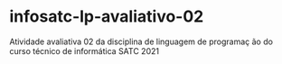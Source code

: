 # infosatc-lp-avaliativo-02
Atividade avaliativa 02 da disciplina de linguagem de  programaç ão do curso técnico de informática SATC 2021
